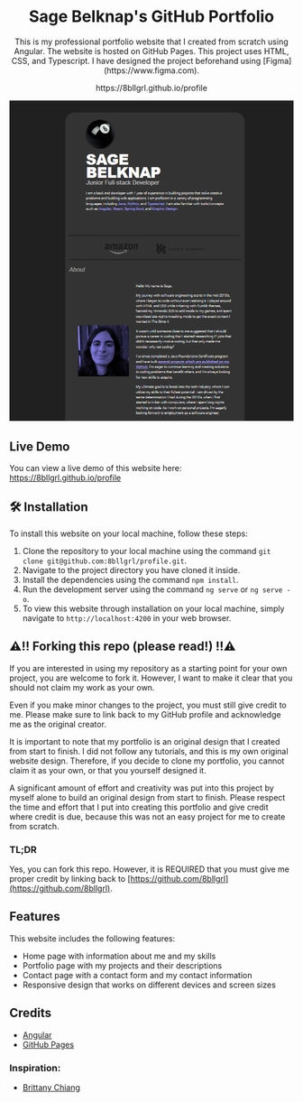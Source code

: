 <h1 align="center">Sage Belknap's GitHub Portfolio </h1> 
<p align="center">
This is my professional portfolio website that I created from scratch using Angular. The website is hosted on GitHub Pages. This project uses HTML, CSS, and Typescript. I have designed the project beforehand using [Figma](https://www.figma.com).
</p>
<p align="center">
https://8bllgrl.github.io/profile
</p>

<p align="center"> 
  <img src="screenshot.png" alt="alt text" width="600">
</p>
</p>



## Live Demo

You can view a live demo of this website here: https://8bllgrl.github.io/profile


## 🛠 Installation

To install this website on your local machine, follow these steps:

1. Clone the repository to your local machine using the command `git clone git@github.com:8bllgrl/profile.git`.
2. Navigate to the project directory you have cloned it inside.
3. Install the dependencies using the command `npm install`.
4. Run the development server using the command `ng serve` or `ng serve -o`.
5. To view this website through installation on your local machine, simply navigate to `http://localhost:4200` in your web browser.

## ⚠️‼️ Forking this repo (please read!) ‼️⚠️

If you are interested in using my repository as a starting point for your own project, you are welcome to fork it. However, I want to make it clear that you should not claim my work as your own.

Even if you make minor changes to the project, you must still give credit to me. Please make sure to link back to my GitHub profile and acknowledge me as the original creator.

It is important to note that my portfolio is an original design that I created from start to finish. I did not follow any tutorials, and this is my own original website design. Therefore, if you decide to clone my portfolio, you cannot claim it as your own, or that you yourself designed it.

A significant amount of effort and creativity was put into this project by myself alone to build an original design from start to finish. Please respect the time and effort that I put into creating this portfolio and give credit where credit is due, because this was not an easy project for me to create from scratch.

### TL;DR

Yes, you can fork this repo. However, it is REQUIRED that you must give me proper credit by linking back to [https://github.com/8bllgrl](https://github.com/8bllgrl).

## Features

This website includes the following features:

- Home page with information about me and my skills
- Portfolio page with my projects and their descriptions
- Contact page with a contact form and my contact information
- Responsive design that works on different devices and screen sizes

## Credits

- [Angular](https://angular.io/)
- [GitHub Pages](https://pages.github.com/)

### Inspiration:

- [Brittany Chiang](https://brittanychiang.com/)
